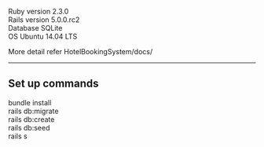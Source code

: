 Ruby version 2.3.0  
Rails version 5.0.0.rc2  
Database SQLite  
OS Ubuntu 14.04 LTS  

More detail refer HotelBookingSystem/docs/  

---------------  
Set up commands  
---------------  

bundle install  
rails db:migrate  
rails db:create  
rails db:seed  
rails s  
